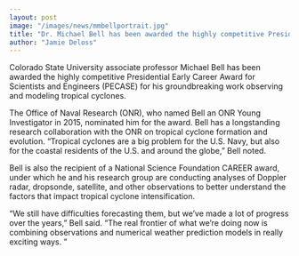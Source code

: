 ```yaml
---
layout: post
image: "/images/news/mmbellportrait.jpg"
title: "Dr. Michael Bell has been awarded the highly competitive Presidential Early Career Award for Scientists and Engineers"
author: "Jamie Deloss"
---
```




Colorado State University associate professor Michael Bell has been awarded the highly competitive Presidential Early Career Award for Scientists and Engineers (PECASE) for his groundbreaking work observing and modeling tropical cyclones.

The Office of Naval Research (ONR), who named Bell an ONR Young Investigator in 2015, nominated him for the award. Bell has a longstanding research collaboration with the ONR on tropical cyclone formation and evolution. “Tropical cyclones are a big problem for the U.S. Navy, but also for the coastal residents of the U.S. and around the globe,” Bell noted.

<!--more-->
Bell is also the recipient of a National Science Foundation CAREER award, under which he and his research group are conducting analyses of Doppler radar, dropsonde, satellite, and other observations to better understand the factors that impact tropical cyclone intensification.

“We still have difficulties forecasting them, but we’ve made a lot of progress over the years,” Bell said. “The real frontier of what we’re doing now is combining observations and numerical weather prediction models in really exciting ways. ”
